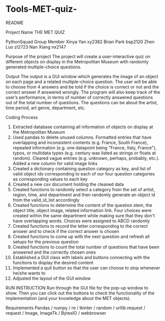 # Tools-MET-quiz-
README

Project Name
THE MET QUIZ

PythonSquad Group Member
Xinya Yan xy2382
Brian Park bsp2120
Zhen Luo zl2723
Nan Xiang nx2147

Purpose of the project 
The project will create a user-interactive quiz on different objects on display in the Metropolitan Museum with randomly generated multiple-choice questions. 

Output
The output is a GUI window which generates the image of an object on each page and a related multiple-choice question. The user will be able to choose from 4 answers and be told if the choice is correct or not and the correct answer if answered wrongly. The program will also keep track of the user’s performance, in terms of number of correctly answered questions out of the total number of questions.
The questions can be about the artist, time period, art genre, department, etc.

Coding Process
1. Extracted database containing all information of objects on display at the Metropolitan Museum
2. Used pandas to delete unused columns. Formatted entries that have overlapping and inconsistent contents (e.g. France, South France), repeated information (e.g. one datapoint being "France, Italy, France"), typos, or multidata types (e.g. century was listed as strings or floats at random). Cleared vague entries (e.g. unknown, perhaps, probably, etc.). Added a new column for valid image links
3. Created a dictionary containing question category as key, and list of valid object ids corresponding to each of our four question categories as corresponding values to each key
4. Created a new csv document holding the cleaned data
5. Created functions to randomly select a category from the set of artist, region, time, and department and then randomly generate an object id from the valid_id_list accordingly
6. Created functions to determine the content of the question stem, the object title, object image, related information link. Four choices were created within the same department while making sure that they don't have overlapping words. Choices were assigned to ABCD randomly
7. Created functions to record the letter corresponding to the correct answer and to check if the correct answer is chosen
8. Created functions to come up with the next question and refresh all setups for the previous question
9. Created functions to count the total number of questions that have been answered and the correctly chosen ones
10. Established a GUI class with labels and buttons connecting with the functions to display the desired content
11. Implemented a quit button so that the user can choose to stop whenever he/she wants to
12. Adjusted the layout of the GUI window

RUN INSTRUCTION
Run through the GUI file for the pop-up window to show. Then you can click out the buttons to check the functionality of the implementation (and your knowledge about the MET objects). 

Requirements
Pandas / numpy / re / tkinter / random / urllib.request / request / Image, ImageTk / BytesIO / webbrowser

